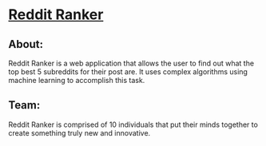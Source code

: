 # [Reddit Ranker](https://reddit-ranker.netlify.com/)

## About:

Reddit Ranker is a web application that allows the user to find out what the top best 5 subreddits for their post are. It uses complex algorithms using machine learning to accomplish this task.

## Team:

Reddit Ranker is comprised of 10 individuals that put their minds together to create something truly new and innovative.
